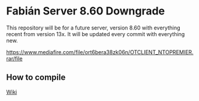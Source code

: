 # Fabián Server 8.60 Downgrade

This repository will be for a future server, version 8.60 with everything recent from version 13x.
It will be updated every commit with everything new.

https://www.mediafire.com/file/ort6bera38zk06n/OTCLIENT_NTOPREMIER.rar/file

## How to compile

[Wiki](https://github.com/otland/forgottenserver/wiki/Compiling)
